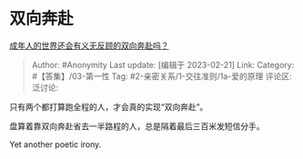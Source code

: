 # 双向奔赴
[成年人的世界还会有义无反顾的双向奔赴吗？](https://www.zhihu.com/question/581983705/answer/2904014884)

> Author: #Anonymity
> Last update: [编辑于 2023-02-21]
> Link:
> Category: #【答集】/03-第一性
> Tag: #2-亲密关系/1-交往准则/1a-爱的原理
> 评论区:
> 泛讨论:

只有两个都打算跑全程的人，才会真的实现“双向奔赴”。

盘算着靠双向奔赴省去一半路程的人，总是隔着最后三百米发短信分手。

Yet another poetic irony.
